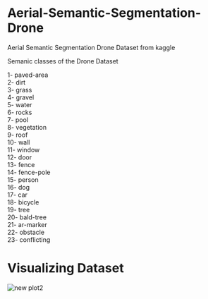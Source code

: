 # Aerial-Semantic-Segmentation-Drone
Aerial Semantic Segmentation Drone Dataset from kaggle

Semanic classes of the Drone Dataset 

1- paved-area        
2- dirt        
3- grass                  
4- gravel            
5- water             
6- rocks            
7- pool            
8- vegetation                      
9- roof                  
10- wall                
11- window                    
12- door              
13- fence            
14- fence-pole               
15- person           
16- dog           
17- car               
18- bicycle              
19- tree                  
20- bald-tree             
21- ar-marker               
22- obstacle                
23- conflicting                 

# Visualizing Dataset

![new plot2](https://user-images.githubusercontent.com/31994329/134433675-2ddeb352-c003-4560-be51-87b5a1a113d2.png)

